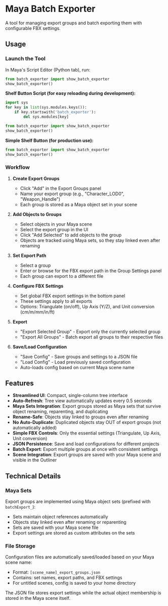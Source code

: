 # Maya Batch Exporter

A tool for managing export groups and batch exporting them with configurable FBX settings.

## Usage

### Launch the Tool

In Maya's Script Editor (Python tab), run:

```python
from batch_exporter import show_batch_exporter
show_batch_exporter()
```

**Shelf Button Script (for easy reloading during development):**

```python
import sys
for key in list(sys.modules.keys()):
    if key.startswith('batch_exporter'):
        del sys.modules[key]

from batch_exporter import show_batch_exporter
show_batch_exporter()
```

**Simple Shelf Button (for production use):**

```python
from batch_exporter import show_batch_exporter
show_batch_exporter()
```

### Workflow

1. **Create Export Groups**
   - Click "Add" in the Export Groups panel
   - Name your export group (e.g., "Character_LOD0", "Weapon_Handle")
   - Each group is stored as a Maya object set in your scene

2. **Add Objects to Groups**
   - Select objects in your Maya scene
   - Select the export group in the UI
   - Click "Add Selected" to add objects to the group
   - Objects are tracked using Maya sets, so they stay linked even after renaming

3. **Set Export Path**
   - Select a group
   - Enter or browse for the FBX export path in the Group Settings panel
   - Each group can export to a different file

4. **Configure FBX Settings**
   - Set global FBX export settings in the bottom panel
   - These settings apply to all exports
   - Options: Triangulate (on/off), Up Axis (Y/Z), and Unit conversion (cm/m/mm/in/ft)

5. **Export**
   - "Export Selected Group" - Export only the currently selected group
   - "Export All Groups" - Batch export all groups to their respective files

6. **Save/Load Configuration**
   - "Save Config" - Save groups and settings to a JSON file
   - "Load Config" - Load previously saved configuration
   - Auto-loads config based on current Maya scene name

## Features

- **Streamlined UI**: Compact, single-column tree interface
- **Auto-Refresh**: Tree view automatically updates every 0.5 seconds
- **Maya Sets Integration**: Export groups stored as Maya sets that survive object renaming, reparenting, and duplicating
- **Rename-Safe**: Objects stay linked to groups even after renaming
- **No Auto-Duplicate**: Duplicated objects stay OUT of export groups (not automatically added)
- **Simple FBX Controls**: Only the essential settings (Triangulate, Up Axis, Unit conversion)
- **JSON Persistence**: Save and load configurations for different projects
- **Batch Export**: Export multiple groups at once with consistent settings
- **Scene Integration**: Export groups are saved with your Maya scene and visible in the Outliner

## Technical Details

### Maya Sets

Export groups are implemented using Maya object sets (prefixed with `batchExport_`):
- Sets maintain object references automatically
- Objects stay linked even after renaming or reparenting
- Sets are saved with your Maya scene file
- Export settings are stored as custom attributes on the sets

### File Storage

Configuration files are automatically saved/loaded based on your Maya scene name:
- Format: `[scene_name]_export_groups.json`
- Contains: set names, export paths, and FBX settings
- For untitled scenes, config is saved to your home directory

The JSON file stores export settings while the actual object membership is stored in the Maya scene itself.

